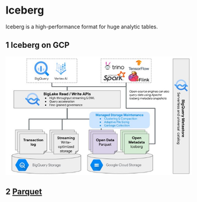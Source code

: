 # Iceberg

Iceberg is a high-performance format for huge analytic tables.

## 1 Iceberg on GCP

![iceberg on gcp](https://github.com/barneywill/bigdata_demo/blob/main/imgs/iceberg_gcp.jpg)

## 2 <a href='https://github.com/barneywill/bigdata_demo/blob/main/Iceberg/parquet.md'>Parquet</a>

